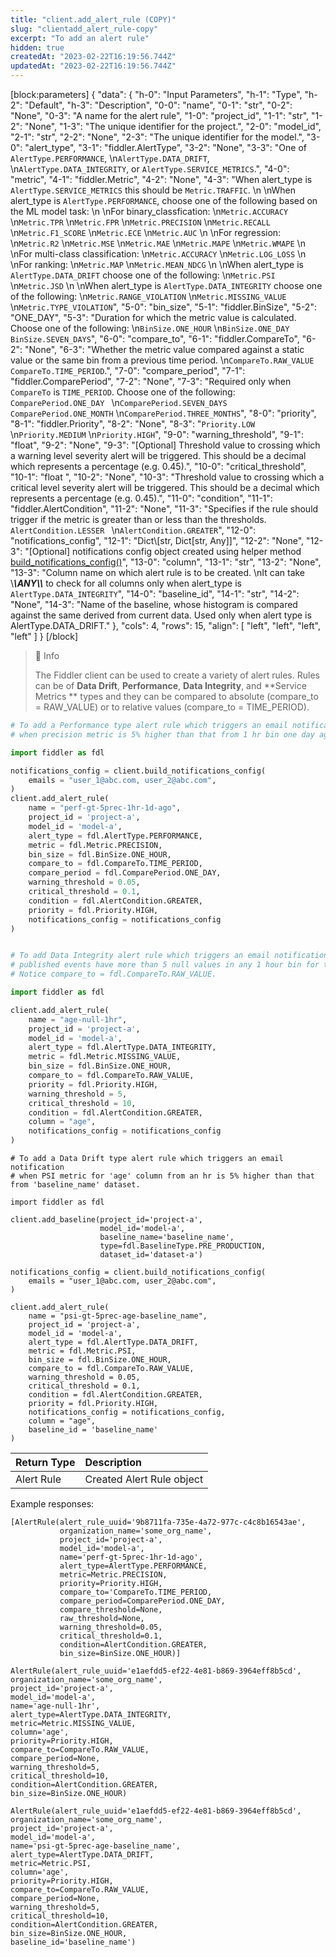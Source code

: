 ```yaml
---
title: "client.add_alert_rule (COPY)"
slug: "clientadd_alert_rule-copy"
excerpt: "To add an alert rule"
hidden: true
createdAt: "2023-02-22T16:19:56.744Z"
updatedAt: "2023-02-22T16:19:56.744Z"
---
```

[block:parameters]
{
  "data": {
    "h-0": "Input Parameters",
    "h-1": "Type",
    "h-2": "Default",
    "h-3": "Description",
    "0-0": "name",
    "0-1": "str",
    "0-2": "None",
    "0-3": "A name for the alert rule",
    "1-0": "project_id",
    "1-1": "str",
    "1-2": "None",
    "1-3": "The unique identifier for the project.",
    "2-0": "model_id",
    "2-1": "str",
    "2-2": "None",
    "2-3": "The unique identifier for the model.",
    "3-0": "alert_type",
    "3-1": "fiddler.AlertType",
    "3-2": "None",
    "3-3": "One of `AlertType.PERFORMANCE`,  \n`AlertType.DATA_DRIFT`,  \n`AlertType.DATA_INTEGRITY`, or `AlertType.SERVICE_METRICS`.",
    "4-0": "metric",
    "4-1": "fiddler.Metric",
    "4-2": "None",
    "4-3": "When alert_type is `AlertType.SERVICE_METRICS` this should be `Metric.TRAFFIC`.  \n  \nWhen alert_type is `AlertType.PERFORMANCE`, choose one of the following based on the ML model task:  \n  \nFor binary_classfication:  \n`Metric.ACCURACY`  \n`Metric.TPR`  \n`Metric.FPR`  \n`Metric.PRECISION`  \n`Metric.RECALL`  \n`Metric.F1_SCORE`  \n`Metric.ECE`  \n`Metric.AUC`  \n  \nFor regression:  \n`Metric.R2`  \n`Metric.MSE`  \n`Metric.MAE`  \n`Metric.MAPE`  \n`Metric.WMAPE`  \n  \nFor multi-class classification:  \n`Metric.ACCURACY`  \n`Metric.LOG_LOSS`  \n  \nFor ranking:  \n`Metric.MAP`  \n`Metric.MEAN_NDCG`  \n  \nWhen alert_type is `AlertType.DATA_DRIFT` choose one of the following:  \n`Metric.PSI`  \n`Metric.JSD`  \n  \nWhen alert_type is `AlertType.DATA_INTEGRITY` choose one of the following:  \n`Metric.RANGE_VIOLATION`  \n`Metric.MISSING_VALUE`  \n`Metric.TYPE_VIOLATION`",
    "5-0": "bin_size",
    "5-1": "fiddler.BinSize",
    "5-2": "ONE_DAY",
    "5-3": "Duration for which the metric value is calculated. Choose one of the following:  \n`BinSize.ONE_HOUR`  \n`BinSize.ONE_DAY` `BinSize.SEVEN_DAYS`",
    "6-0": "compare_to",
    "6-1": "fiddler.CompareTo",
    "6-2": "None",
    "6-3": "Whether the metric value compared against a static value or the same bin from a previous time period.  \n`CompareTo.RAW_VALUE` `CompareTo.TIME_PERIOD`.",
    "7-0": "compare_period",
    "7-1": "fiddler.ComparePeriod",
    "7-2": "None",
    "7-3": "Required only when `CompareTo` is `TIME_PERIOD`. Choose one of the following: `ComparePeriod.ONE_DAY `  \n`ComparePeriod.SEVEN_DAYS` `ComparePeriod.ONE_MONTH`  \n`ComparePeriod.THREE_MONTHS`",
    "8-0": "priority",
    "8-1": "fiddler.Priority",
    "8-2": "None",
    "8-3": "`Priority.LOW`  \n`Priority.MEDIUM`  \n`Priority.HIGH`",
    "9-0": "warning_threshold",
    "9-1": "float",
    "9-2": "None",
    "9-3": "[Optional] Threshold value to crossing which a warning level severity alert will be triggered.  This should be a decimal which represents a percentage (e.g. 0.45).",
    "10-0": "critical_threshold",
    "10-1": "float ",
    "10-2": "None",
    "10-3": "Threshold value to crossing which a critical level severity alert will be triggered.  This should be a decimal which represents a percentage (e.g. 0.45).",
    "11-0": "condition",
    "11-1": "fiddler.AlertCondition",
    "11-2": "None",
    "11-3": "Specifies if the rule should trigger if the metric is greater than or less than the thresholds. `AlertCondition.LESSER `  \n`AlertCondition.GREATER`",
    "12-0": "notifications_config",
    "12-1": "Dict\\[str, Dict[str, Any]]",
    "12-2": "None",
    "12-3": "[Optional] notifications config object created using helper method [build_notifications_config()](ref:clientbuild_notifications_config)",
    "13-0": "column",
    "13-1": "str",
    "13-2": "None",
    "13-3": "Column name on which alert rule is to be created.  \nIt can take \\***\\*ANY\\*\\*** to check for all columns only when alert_type is `AlertType.DATA_INTEGRITY`",
    "14-0": "baseline_id",
    "14-1": "str",
    "14-2": "None",
    "14-3": "Name of the baseline, whose histogram is compared against the same derived from current data. Used only when alert type is AlertType.DATA_DRIFT."
  },
  "cols": 4,
  "rows": 15,
  "align": [
    "left",
    "left",
    "left",
    "left"
  ]
}
[/block]

> 📘 Info
> 
> The Fiddler client can be used to create a variety of alert rules. Rules can be of **Data Drift**, **Performance**, **Data Integrity**, and **Service Metrics ** types and they can be compared to absolute (compare_to = RAW_VALUE) or to relative values (compare_to = TIME_PERIOD).

```python Usage - time_period
# To add a Performance type alert rule which triggers an email notification 
# when precision metric is 5% higher than that from 1 hr bin one day ago.

import fiddler as fdl

notifications_config = client.build_notifications_config(
    emails = "user_1@abc.com, user_2@abc.com",
)
client.add_alert_rule(
    name = "perf-gt-5prec-1hr-1d-ago",
    project_id = 'project-a',
    model_id = 'model-a',
    alert_type = fdl.AlertType.PERFORMANCE,
    metric = fdl.Metric.PRECISION,
    bin_size = fdl.BinSize.ONE_HOUR, 
    compare_to = fdl.CompareTo.TIME_PERIOD,
    compare_period = fdl.ComparePeriod.ONE_DAY,
    warning_threshold = 0.05,
    critical_threshold = 0.1,
    condition = fdl.AlertCondition.GREATER,
    priority = fdl.Priority.HIGH,
    notifications_config = notifications_config
)
```
```python Usage - raw_value

# To add Data Integrity alert rule which triggers an email notification when 
# published events have more than 5 null values in any 1 hour bin for the _age_ column. 
# Notice compare_to = fdl.CompareTo.RAW_VALUE.

import fiddler as fdl

client.add_alert_rule(
    name = "age-null-1hr",
    project_id = 'project-a',
    model_id = 'model-a',
    alert_type = fdl.AlertType.DATA_INTEGRITY,
    metric = fdl.Metric.MISSING_VALUE,
    bin_size = fdl.BinSize.ONE_HOUR, 
    compare_to = fdl.CompareTo.RAW_VALUE,
    priority = fdl.Priority.HIGH,
    warning_threshold = 5,
    critical_threshold = 10,
    condition = fdl.AlertCondition.GREATER,
    column = "age",
    notifications_config = notifications_config
)
```
```Text Usage - baseline
# To add a Data Drift type alert rule which triggers an email notification 
# when PSI metric for 'age' column from an hr is 5% higher than that from 'baseline_name' dataset.

import fiddler as fdl

client.add_baseline(project_id='project-a', 
                    model_id='model-a', 
                    baseline_name='baseline_name', 
                    type=fdl.BaselineType.PRE_PRODUCTION, 
                    dataset_id='dataset-a')

notifications_config = client.build_notifications_config(
    emails = "user_1@abc.com, user_2@abc.com",
)

client.add_alert_rule(
    name = "psi-gt-5prec-age-baseline_name",
    project_id = 'project-a',
    model_id = 'model-a',
    alert_type = fdl.AlertType.DATA_DRIFT,
    metric = fdl.Metric.PSI,
    bin_size = fdl.BinSize.ONE_HOUR, 
    compare_to = fdl.CompareTo.RAW_VALUE,
    warning_threshold = 0.05,
    critical_threshold = 0.1,
    condition = fdl.AlertCondition.GREATER,
    priority = fdl.Priority.HIGH,
    notifications_config = notifications_config,
    column = "age",
    baseline_id = 'baseline_name'
)
```



| Return Type | Description               |
| :---------- | :------------------------ |
| Alert Rule  | Created Alert Rule object |

Example responses:

```Text Response for time_period rule
[AlertRule(alert_rule_uuid='9b8711fa-735e-4a72-977c-c4c8b16543ae',
           organization_name='some_org_name',
           project_id='project-a',
           model_id='model-a',
           name='perf-gt-5prec-1hr-1d-ago',
           alert_type=AlertType.PERFORMANCE,
           metric=Metric.PRECISION,
           priority=Priority.HIGH,
           compare_to='CompareTo.TIME_PERIOD,
           compare_period=ComparePeriod.ONE_DAY,
           compare_threshold=None,
           raw_threshold=None,
           warning_threshold=0.05,
           critical_threshold=0.1,
           condition=AlertCondition.GREATER,
           bin_size=BinSize.ONE_HOUR)]
```
```Text Response for raw_value rule
AlertRule(alert_rule_uuid='e1aefdd5-ef22-4e81-b869-3964eff8b5cd', 
organization_name='some_org_name', 
project_id='project-a', 
model_id='model-a', 
name='age-null-1hr', 
alert_type=AlertType.DATA_INTEGRITY, 
metric=Metric.MISSING_VALUE, 
column='age', 
priority=Priority.HIGH, 
compare_to=CompareTo.RAW_VALUE, 
compare_period=None, 
warning_threshold=5, 
critical_threshold=10, 
condition=AlertCondition.GREATER,
bin_size=BinSize.ONE_HOUR)

```
```Text Response for baseline rule
AlertRule(alert_rule_uuid='e1aefdd5-ef22-4e81-b869-3964eff8b5cd', 
organization_name='some_org_name', 
project_id='project-a', 
model_id='model-a', 
name='psi-gt-5prec-age-baseline_name', 
alert_type=AlertType.DATA_DRIFT, 
metric=Metric.PSI, 
column='age', 
priority=Priority.HIGH, 
compare_to=CompareTo.RAW_VALUE, 
compare_period=None, 
warning_threshold=5, 
critical_threshold=10, 
condition=AlertCondition.GREATER,
bin_size=BinSize.ONE_HOUR,
baseline_id='baseline_name')
```